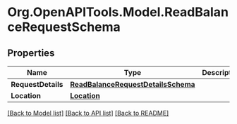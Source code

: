 
# Org.OpenAPITools.Model.ReadBalanceRequestSchema

## Properties

Name | Type | Description | Notes
------------ | ------------- | ------------- | -------------
**RequestDetails** | [**ReadBalanceRequestDetailsSchema**](ReadBalanceRequestDetailsSchema.md) |  | [optional] 
**Location** | [**Location**](Location.md) |  | [optional] 

[[Back to Model list]](../README.md#documentation-for-models)
[[Back to API list]](../README.md#documentation-for-api-endpoints)
[[Back to README]](../README.md)


